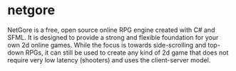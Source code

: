 netgore
=======

NetGore is a free, open source online RPG engine created with C# and SFML. It is designed to provide a strong and flexible foundation for your own 2d online games. While the focus is towards side-scrolling and top-down RPGs, it can still be used to create any kind of 2d game that does not require very low latency (shooters) and uses the client-server model.
